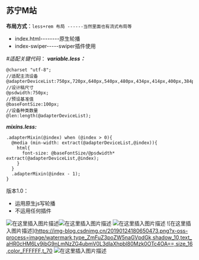 




## 苏宁M站
**布局方式**：`less+rem 布局 ------当然里面也有流式布局等`

 - index.html--------原生轮播
 - index-swiper-----swiper插件使用



*#适配关键代码*：
***variable.less：***

    @charset "utf-8";
    //适配主流设备
    @adapterDeviceList:750px,720px,640px,540px,480px,434px,414px,400px,384px,375px,360px,320px;
    //设计稿尺寸
    @psdwidth:750px;
    //预设基准值
    @baseFontSize:100px;
    //设备种类数量
    @len:length(@adapterDeviceList);

***mixins.less:***

    .adapterMixin(@index) when (@index > 0){
      @media (min-width: extract(@adapterDeviceList,@index)){
        html{
          font-size: @baseFontSize/@psdwidth* extract(@adapterDeviceList,@index);
        }
      }
      .adapterMixin(@index - 1);
    }

版本1.0：

 - 运用原生js写轮播
 - 不运用任何插件


![在这里插入图片描述](https://img-blog.csdnimg.cn/20190124180537609.png?x-oss-process=image/watermark,type_ZmFuZ3poZW5naGVpdGk,shadow_10,text_aHR0cHM6Ly9ibG9nLmNzZG4ubmV0L3dlaXhpbl80Mzk0OTc4OA==,size_16,color_FFFFFF,t_70)![在这里插入图片描述](https://img-blog.csdnimg.cn/20190124180613548.png?x-oss-process=image/watermark,type_ZmFuZ3poZW5naGVpdGk,shadow_10,text_aHR0cHM6Ly9ibG9nLmNzZG4ubmV0L3dlaXhpbl80Mzk0OTc4OA==,size_16,color_FFFFFF,t_70)
![在这里插入图片描述](https://img-blog.csdnimg.cn/20190124182340223.png?x-oss-process=image/watermark,type_ZmFuZ3poZW5naGVpdGk,shadow_10,text_aHR0cHM6Ly9ibG9nLmNzZG4ubmV0L3dlaXhpbl80Mzk0OTc4OA==,size_16,color_FFFFFF,t_70)
![在这里插入图片描述](https://img-blog.csdnimg.cn/20190124180650473.png?x-oss-process=image/watermark,type_ZmFuZ3poZW5naGVpdGk,shadow_10,text_aHR0cHM6Ly9ibG9nLmNzZG4ubmV0L3dlaXhpbl80Mzk0OTc4OA==,size_16,color_FFFFFF,t_70
![在这里插入图片描述](https://img-blog.csdnimg.cn/20190124181159641.png?x-oss-process=image/watermark,type_ZmFuZ3poZW5naGVpdGk,shadow_10,text_aHR0cHM6Ly9ibG9nLmNzZG4ubmV0L3dlaXhpbl80Mzk0OTc4OA==,size_16,color_FFFFFF,t_70)
